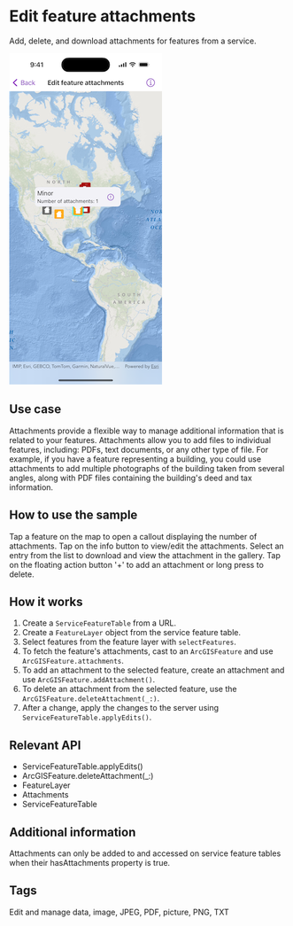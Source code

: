 # Edit feature attachments

Add, delete, and download attachments for features from a service.

![Image of edit feature attachments](edit-feature-attachments.png)

## Use case

Attachments provide a flexible way to manage additional information that is related to your features. Attachments allow you to add files to individual features, including: PDFs, text documents, or any other type of file. For example, if you have a feature representing a building, you could use attachments to add multiple photographs of the building taken from several angles, along with PDF files containing the building's deed and tax information.

## How to use the sample

Tap a feature on the map to open a callout displaying the number of attachments. Tap on the info button to view/edit the attachments. Select an entry from the list to download and view the attachment in the gallery. Tap on the floating action button '+' to add an attachment or long press to delete.

## How it works

1. Create a `ServiceFeatureTable` from a URL.
2. Create a `FeatureLayer` object from the service feature table.
3. Select features from the feature layer with `selectFeatures`.
4. To fetch the feature's attachments, cast to an `ArcGISFeature` and use `ArcGISFeature.attachments`.
5. To add an attachment to the selected feature, create an attachment and use `ArcGISFeature.addAttachment()`.
6. To delete an attachment from the selected feature, use the `ArcGISFeature.deleteAttachment(_:)`.
7. After a change, apply the changes to the server using `ServiceFeatureTable.applyEdits()`.

## Relevant API

* ServiceFeatureTable.applyEdits()
* ArcGISFeature.deleteAttachment(_:)
* FeatureLayer
* Attachments
* ServiceFeatureTable

## Additional information

Attachments can only be added to and accessed on service feature tables when their hasAttachments property is true.

## Tags

Edit and manage data, image, JPEG, PDF, picture, PNG, TXT
